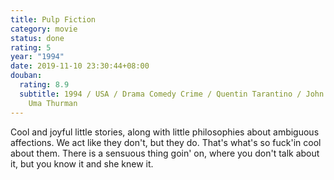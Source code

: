 ```yaml
---
title: Pulp Fiction
category: movie
status: done
rating: 5
year: "1994"
date: 2019-11-10 23:30:44+08:00
douban:
  rating: 8.9
  subtitle: 1994 / USA / Drama Comedy Crime / Quentin Tarantino / John Travolta
    Uma Thurman
---
```


Cool and joyful little stories, along with little philosophies about ambiguous affections. We act like they don't, but they do. That's what's so fuck'in cool about them. There is a sensuous thing goin' on, where you don't talk about it, but you know it and she knew it.
